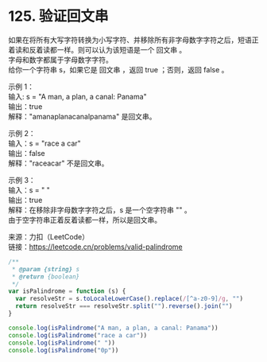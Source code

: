 # 125. 验证回文串

如果在将所有大写字符转换为小写字符、并移除所有非字母数字字符之后，短语正着读和反着读都一样。则可以认为该短语是一个 回文串 。  
字母和数字都属于字母数字字符。  
给你一个字符串 s，如果它是 回文串 ，返回 true ；否则，返回 false 。

示例 1：  
输入: s = "A man, a plan, a canal: Panama"  
输出：true  
解释："amanaplanacanalpanama" 是回文串。

示例 2：  
输入：s = "race a car"  
输出：false  
解释："raceacar" 不是回文串。

示例 3：  
输入：s = " "  
输出：true  
解释：在移除非字母数字字符之后，s 是一个空字符串 "" 。  
由于空字符串正着反着读都一样，所以是回文串。

来源：力扣（LeetCode）  
链接：https://leetcode.cn/problems/valid-palindrome

```javascript
/**
 * @param {string} s
 * @return {boolean}
 */
var isPalindrome = function (s) {
  var resolveStr = s.toLocaleLowerCase().replace(/[^a-z0-9]/g, "")
  return resolveStr === resolveStr.split("").reverse().join("")
}

console.log(isPalindrome("A man, a plan, a canal: Panama"))
console.log(isPalindrome("race a car"))
console.log(isPalindrome(" "))
console.log(isPalindrome("0p"))
```
